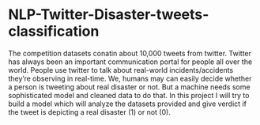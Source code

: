 # NLP-Twitter-Disaster-tweets-classification
The competition datasets conatin about 10,000 tweets from twitter. Twitter has always been an important communication portal for people all over the world. People use twitter to talk about real-world incidents/accidents they’re observing in real-time. We, humans may can easily decide whether a person is tweeting about real disaster or not. But a machine needs some sophisticated model and cleaned data to do that. In this project I will try to build a model which will analyze the datasets provided and give verdict if the tweet is depicting a real disaster (1) or not (0).

